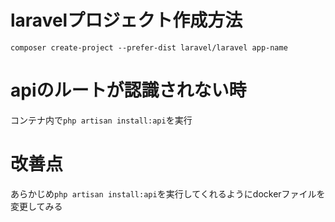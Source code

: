 # laravelプロジェクト作成方法
`composer create-project --prefer-dist laravel/laravel app-name`

# apiのルートが認識されない時
コンテナ内で`php artisan install:api`を実行

# 改善点
あらかじめ`php artisan install:api`を実行してくれるようにdockerファイルを変更してみる
